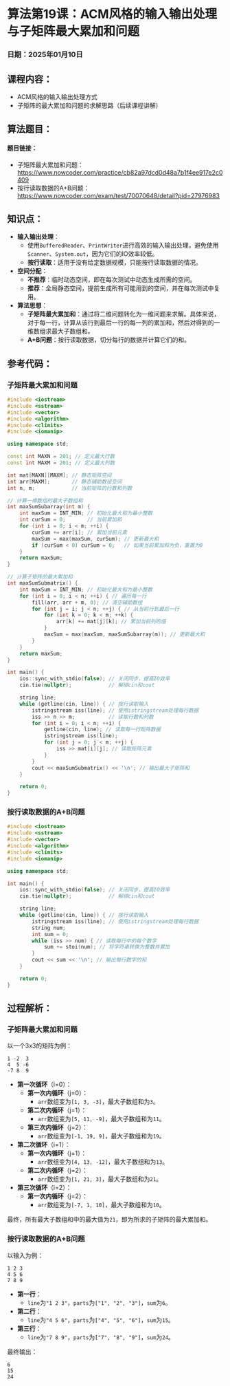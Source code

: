 # 算法第19课：ACM风格的输入输出处理与子矩阵最大累加和问题

### 日期：2025年01月10日

## 课程内容：
- ACM风格的输入输出处理方式
- 子矩阵的最大累加和问题的求解思路（后续课程讲解）

## 算法题目：
#### 题目链接：
- 子矩阵最大累加和问题：https://www.nowcoder.com/practice/cb82a97dcd0d48a7b1f4ee917e2c0409
- 按行读取数据的A+B问题：https://www.nowcoder.com/exam/test/70070648/detail?pid=27976983

## 知识点：
- **输入输出处理**：
    - 使用`BufferedReader`、`PrintWriter`进行高效的输入输出处理，避免使用`Scanner`、`System.out`，因为它们的IO效率较低。
    - **按行读取**：适用于没有给定数据规模，只能按行读取数据的情况。
- **空间分配**：
    - **不推荐**：临时动态空间，即在每次测试中动态生成所需的空间。
    - **推荐**：全局静态空间，提前生成所有可能用到的空间，并在每次测试中复用。
- **算法思想**：
    - **子矩阵最大累加和**：通过将二维问题转化为一维问题来求解。具体来说，对于每一行，计算从该行到最后一行的每一列的累加和，然后对得到的一维数组求最大子数组和。
    - **A+B问题**：按行读取数据，切分每行的数据并计算它们的和。

## 参考代码：
### 子矩阵最大累加和问题
```cpp
#include <iostream>
#include <sstream>
#include <vector>
#include <algorithm>
#include <climits>
#include <iomanip>

using namespace std;

const int MAXN = 201; // 定义最大行数
const int MAXM = 201; // 定义最大列数

int mat[MAXN][MAXM]; // 静态矩阵空间
int arr[MAXM];       // 静态辅助数组空间
int n, m;            // 当前矩阵的行数和列数

// 计算一维数组的最大子数组和
int maxSumSubarray(int m) {
    int maxSum = INT_MIN; // 初始化最大和为最小整数
    int curSum = 0;       // 当前累加和
    for (int i = 0; i < m; ++i) {
        curSum += arr[i]; // 累加当前元素
        maxSum = max(maxSum, curSum); // 更新最大和
        if (curSum < 0) curSum = 0;   // 如果当前累加和为负，重置为0
    }
    return maxSum;
}

// 计算子矩阵的最大累加和
int maxSumSubmatrix() {
    int maxSum = INT_MIN; // 初始化最大和为最小整数
    for (int i = 0; i < n; ++i) { // 遍历每一行
        fill(arr, arr + m, 0); // 清空辅助数组
        for (int j = i; j < n; ++j) { // 从当前行到最后一行
            for (int k = 0; k < m; ++k) {
                arr[k] += mat[j][k]; // 累加当前列的值
            }
            maxSum = max(maxSum, maxSumSubarray(m)); // 更新最大和
        }
    }
    return maxSum;
}

int main() {
    ios::sync_with_stdio(false); // 关闭同步，提高IO效率
    cin.tie(nullptr);            // 解绑cin和cout

    string line;
    while (getline(cin, line)) { // 按行读取输入
        istringstream iss(line); // 使用istringstream处理每行数据
        iss >> n >> m;           // 读取行数和列数
        for (int i = 0; i < n; ++i) {
            getline(cin, line); // 读取每一行矩阵数据
            istringstream iss(line);
            for (int j = 0; j < m; ++j) {
                iss >> mat[i][j]; // 读取矩阵元素
            }
        }
        cout << maxSumSubmatrix() << '\n'; // 输出最大子矩阵和
    }

    return 0;
}
```

### 按行读取数据的A+B问题
```cpp
#include <iostream>
#include <sstream>
#include <vector>
#include <algorithm>
#include <climits>
#include <iomanip>

using namespace std;

int main() {
    ios::sync_with_stdio(false); // 关闭同步，提高IO效率
    cin.tie(nullptr);            // 解绑cin和cout

    string line;
    while (getline(cin, line)) { // 按行读取输入
        istringstream iss(line); // 使用istringstream处理每行数据
        string num;
        int sum = 0;
        while (iss >> num) { // 读取每行中的每个数字
            sum += stoi(num); // 将字符串转换为整数并累加
        }
        cout << sum << '\n'; // 输出每行数字的和
    }

    return 0;
}
```

## 过程解析：
### 子矩阵最大累加和问题
以一个3x3的矩阵为例：
```
1 -2  3
4  5 -6
-7 8  9
```
- **第一次循环**（i=0）：
    - **第一次内循环**（j=0）：
        - `arr`数组变为`[1, 3, -3]`，最大子数组和为`3`。
    - **第二次内循环**（j=1）：
        - `arr`数组变为`[5, 11, -9]`，最大子数组和为`11`。
    - **第三次内循环**（j=2）：
        - `arr`数组变为`[-1, 19, 9]`，最大子数组和为`19`。
- **第二次循环**（i=1）：
    - **第一次内循环**（j=1）：
        - `arr`数组变为`[4, 13, -12]`，最大子数组和为`13`。
    - **第二次内循环**（j=2）：
        - `arr`数组变为`[1, 21, 3]`，最大子数组和为`21`。
- **第三次循环**（i=2）：
    - **第一次内循环**（j=2）：
        - `arr`数组变为`[-7, 1, 10]`，最大子数组和为`10`。

最终，所有最大子数组和中的最大值为`21`，即为所求的子矩阵的最大累加和。

### 按行读取数据的A+B问题
以输入为例：
```
1 2 3
4 5 6
7 8 9
```
- **第一行**：
    - `line`为`"1 2 3"`，`parts`为`["1", "2", "3"]`，`sum`为`6`。
- **第二行**：
    - `line`为`"4 5 6"`，`parts`为`["4", "5", "6"]`，`sum`为`15`。
- **第三行**：
    - `line`为`"7 8 9"`，`parts`为`["7", "8", "9"]`，`sum`为`24`。

最终输出：
```
6
15
24
```